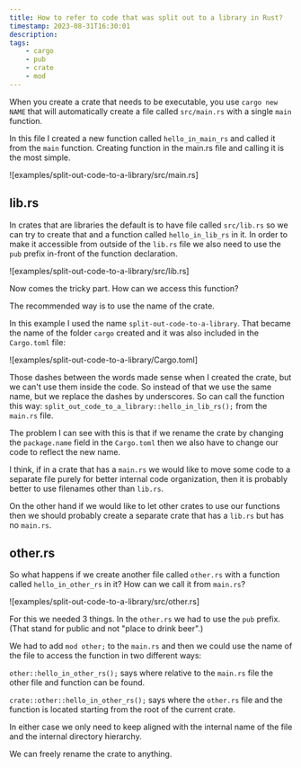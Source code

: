 ```yaml
---
title: How to refer to code that was split out to a library in Rust?
timestamp: 2023-08-31T16:30:01
description:
tags:
    - cargo
    - pub
    - crate
    - mod
---
```


When you create a crate that needs to be executable, you use `cargo new NAME` that will automatically create a file called `src/main.rs` with a single `main` function.

In this file I created a new function called `hello_in_main_rs` and called it from the `main` function. Creating function in the main.rs file and calling it is the most simple.

![examples/split-out-code-to-a-library/src/main.rs]


## lib.rs

In crates that are libraries the default is to have file called `src/lib.rs` so we can try to create that and a function called `hello_in_lib_rs` in it.
In order to make it accessible from outside of the `lib.rs` file we also need to use the `pub` prefix in-front of the function declaration.

![examples/split-out-code-to-a-library/src/lib.rs]

Now comes the tricky part. How can we access this function?

The recommended way is to use the name of the crate.

In this example I used the name `split-out-code-to-a-library`. That became the name of the folder `cargo` created and it was also included in the `Cargo.toml` file:

![examples/split-out-code-to-a-library/Cargo.toml]

Those dashes between the words made sense when I created the crate, but we can't use them inside the code. So instead of that we use the same name, but we replace the dashes by underscores. So can call the function this way: `split_out_code_to_a_library::hello_in_lib_rs();` from the `main.rs` file.

The problem I can see with this is that if we rename the crate by changing the `package.name` field in the `Cargo.toml` then we also have to change our code to reflect the new name.

I think, if in a crate that has a `main.rs` we would like to move some code to a separate file purely for better internal code organization, then it is probably better to use filenames other than `lib.rs`.

On the other hand if we would like to let other crates to use our functions then we should probably create a separate crate that has a `lib.rs` but has no `main.rs`.

## other.rs

So what happens if we create another file called `other.rs` with a function called `hello_in_other_rs` in it? How can we call it from `main.rs`?

![examples/split-out-code-to-a-library/src/other.rs]

For this we needed 3 things. In the `other.rs` we had to use the `pub` prefix. (That stand for public and not "place to drink beer".)

We had to add `mod other;` to the `main.rs` and then we could use the name of the file to access the function in two different ways:

`other::hello_in_other_rs();` says where relative to the `main.rs` file the other file and function can be found.

`crate::other::hello_in_other_rs();` says where the `other.rs` file and the function is located starting from the root of the current crate.

In either case we only need to keep aligned with the internal name of the file and the internal directory hierarchy.

We can freely rename the crate to anything.

